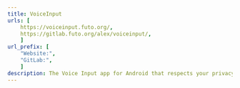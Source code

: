 ```yaml
---
title: VoiceInput
urls: [
    https://voiceinput.futo.org/,
    https://gitlab.futo.org/alex/voiceinput/,
    ]
url_prefix: [
    "Website:", 
    "GitLab:",
    ]
description: The Voice Input app for Android that respects your privacy. Open source, offline, no drm voice to text for android.
---
```

